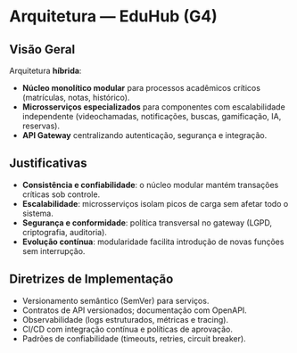 # Arquitetura — EduHub (G4)

## Visão Geral
Arquitetura **híbrida**:
- **Núcleo monolítico modular** para processos acadêmicos críticos (matrículas, notas, histórico).
- **Microsserviços especializados** para componentes com escalabilidade independente (videochamadas, notificações, buscas, gamificação, IA, reservas).
- **API Gateway** centralizando autenticação, segurança e integração.

## Justificativas
- **Consistência e confiabilidade**: o núcleo modular mantém transações críticas sob controle.
- **Escalabilidade**: microsserviços isolam picos de carga sem afetar todo o sistema.
- **Segurança e conformidade**: política transversal no gateway (LGPD, criptografia, auditoria).
- **Evolução contínua**: modularidade facilita introdução de novas funções sem interrupção.

## Diretrizes de Implementação
- Versionamento semântico (SemVer) para serviços.
- Contratos de API versionados; documentação com OpenAPI.
- Observabilidade (logs estruturados, métricas e tracing).
- CI/CD com integração contínua e políticas de aprovação.
- Padrões de confiabilidade (timeouts, retries, circuit breaker).
